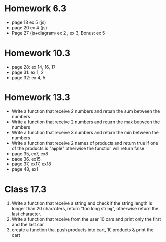 # Homework 6.3
- page 18 ex 5 (js)
- page 20 ex 4 (js)
- Page 27 (js+diagram)
ex 2 , ex 3, Bonus: ex 5

# Homework 10.3
- page 28: ex 14, 16, 17
- page 31: ex 1, 2 
- page 32: ex 4, 5


# Homework 13.3
- Write a function that receive 2 numbers and return the sum between the numbers 
- Write a function that receive 2 numbers and return the max between the numbers 
- Write a function that receive 3 numbers and return the min between the numbers 
- Write a function that receive 2 names of products and return true if one of the products is "apple" otherwise the function will return false
- page 35, ex7, ex8
- page 36, ex15
- page 37, ex17, ex18
- page 48, ex1


# Class 17.3
1. Write a function that receive a string and check if the string length is longer than 20 characters, return "too long string", otherwise return the last character. 
2. Write a function that receive from the user 10 cars and print only the first and the last car
3. create a function that push products into cart, 10 products & print the cart
